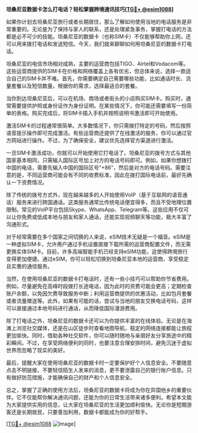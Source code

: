 **坦桑尼亚数据卡怎么打电话？轻松掌握跨境通讯技巧[[TG💪+ @esim1088](https://t.me/s/esim1088)]**

如果你计划去坦桑尼亚旅行或者长期居住，那么了解如何使用当地的电话服务是非常重要的。无论是为了保持与家人的联系，还是处理紧急事务，掌握打电话的方法都是必不可少的技能。坦桑尼亚的数据卡（也称SIM卡）不仅能够帮助你上网，还可以用来拨打电话和发送短信。今天，我们就来聊聊如何用坦桑尼亚的数据卡打电话。

坦桑尼亚的电信市场相对成熟，主要的运营商包括TIGO、Airtel和Vodacom等。这些运营商提供的SIM卡在价格和网络覆盖上各有优劣，但总体来说，选择一款适合自己的SIM卡并不难。首先，你需要确定自己需要哪些功能，比如通话时长、流量套餐以及短信数量。根据你的需求，选择最适合的套餐。

当你到达坦桑尼亚后，可以在机场、商场或者街头的小店购买SIM卡。购买时，通常需要提供护照或身份证作为身份证明。在某些情况下，你可能还需要填写一份简单的表格。购买完成后，将SIM卡插入手机并按照说明书激活即可开始使用。

激活SIM卡的过程通常很简单。大多数情况下，你只需拨打特定的号码，然后按照语音提示操作即可完成激活。有些运营商还提供了在线激活的服务，你可以通过官方网站进行操作。不过，为了确保安全，建议优先选择官方渠道进行激活。

一旦SIM卡激活成功，你就可以开始使用它打电话了。坦桑尼亚的拨号方式与其他国家基本相同，只需输入国际区号加上对方的电话号码即可。例如，如果你想拨打中国的电话，需要先输入中国的国际区号“+86”，然后是对方的电话号码。需要注意的是，不同运营商可能会有不同的收费标准，因此在拨打国际电话前，最好先确认一下资费情况。

除了传统的拨号方式外，现在越来越多的人开始使用VoIP（基于互联网的语音通话）服务来进行跨国通话。这类服务通常比传统电话便宜得多，而且不受地理位置限制。常见的VoIP平台包括Skype、WhatsApp、Telegram等。这些应用不仅可以让你免费或低成本地与朋友和家人通话，还能实现视频聊天等功能，极大丰富了沟通形式。

对于经常需要在多个国家之间切换的人来说，eSIM技术无疑是一个福音。eSIM是一种虚拟SIM卡，允许用户通过手机设置直接下载所需的运营商配置文件，而无需更换实体SIM卡。目前，许多高端智能手机已经支持eSIM功能，这使得跨境旅行变得更加便捷。通过eSIM，你可以轻松切换到坦桑尼亚本地的运营商，享受稳定且实惠的通信服务。

当然，在使用坦桑尼亚的数据卡打电话时，还有一些小技巧可以帮助你节省费用。例如，尽量避免在高峰时段拨打长途电话，因为此时的资费可能会更高；定期检查账户余额，以免因欠费导致服务中断；利用运营商提供的优惠活动，比如包月套餐或者流量赠送等。此外，如果有可能的话，尝试与当地的朋友交换电话号码，这样可以直接通过本地号码进行通话，从而降低国际漫游费用。

除了打电话之外，坦桑尼亚的数据卡还可以为你提供丰富的在线体验。无论是在海滩上浏览社交媒体，还是在山区徒步时查看地图导航，稳定的网络连接都能让旅程更加愉快。同时，借助各种社交软件，你可以随时随地与亲朋好友分享旅途中的精彩瞬间。不过，在享受网络便利的同时，也要注意合理安排时间，避免沉迷于虚拟世界而忽略了现实的美好。

最后，提醒大家在使用坦桑尼亚的数据卡时一定要保护好个人信息安全。不要随意点击不明链接，不要轻信陌生人发来的消息，更不要泄露自己的银行账户信息。只有做好防范措施，才能确保自己的财产和个人信息安全。

总之，掌握了正确的使用方法后，坦桑尼亚的数据卡将成为你在异国他乡的重要伙伴。它不仅能帮你解决通讯问题，还能为你的日常生活带来诸多便利。希望本文能为大家提供实用的信息，让大家在坦桑尼亚的生活更加顺利愉快。无论你是短期游客还是长期居民，只要善加利用，数据卡都能成为你的好帮手。

[[TG💪+ @esim1088](https://t.me/s/esim1088) ![Image](https://i.postimg.cc/4NQfJmqS/Snipaste-2025-05-13-00-14-12.png)]